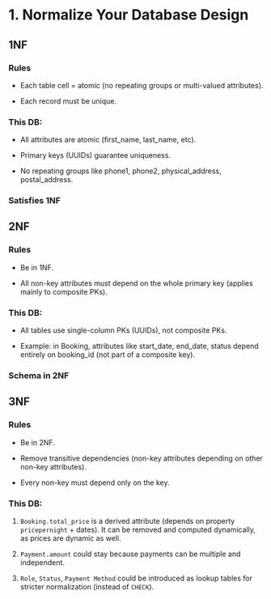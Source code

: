# 1. Normalize Your Database Design

## 1NF

### Rules

- Each table cell = atomic (no repeating groups or multi-valued attributes).

- Each record must be unique.

### This DB:

- All attributes are atomic (first_name, last_name, etc).

- Primary keys (UUIDs) guarantee uniqueness.

- No repeating groups like phone1, phone2, physical_address, postal_address.

### Satisfies 1NF

## 2NF

### Rules

- Be in 1NF.

- All non-key attributes must depend on the whole primary key (applies mainly to composite PKs).

### This DB:

- All tables use single-column PKs (UUIDs), not composite PKs.

- Example: in Booking, attributes like start_date, end_date, status depend entirely on booking_id (not part of a composite key).

### Schema in 2NF

## 3NF

### Rules

- Be in 2NF.

- Remove transitive dependencies (non-key attributes depending on other non-key attributes).

- Every non-key must depend only on the key.

### This DB:

1. `Booking.total_price` is a derived attribute (depends on property `pricepernight` + dates). It can be removed and computed dynamically, as prices are dynamic as well.

2. `Payment.amount` could stay because payments can be multiple and independent.

3. `Role`, `Status`, `Payment Method` could be introduced as lookup tables for stricter normalization (instead of `CHECK`).


